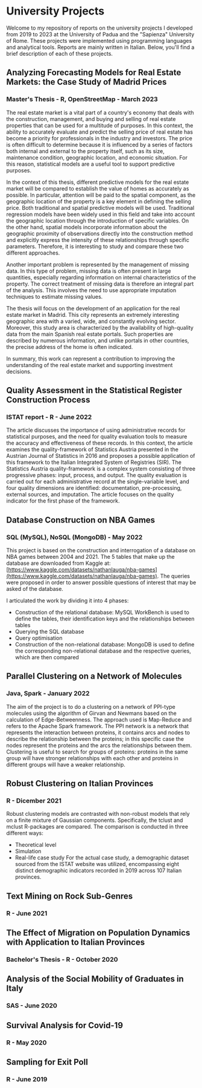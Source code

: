 # University Projects
Welcome to my repository of reports on the university projects I developed from 2019 to 2023 at the University of Padua and the "Sapienza" University of Rome. These projects were implemented using programming languages and analytical tools. Reports are mainly written in Italian. Below, you'll find a brief description of each of these projects.

## Analyzing Forecasting Models for Real Estate Markets: the Case Study of Madrid Prices
### Master's Thesis - R, OpenStreetMap - March 2023
The real estate market is a vital part of a country's economy that deals with the construction, management, and buying and selling of real estate properties that can be used for a multitude of purposes. In this context, the ability to accurately evaluate and predict the selling price of real estate has become a priority for professionals in the industry and investors. The price is often difficult to determine because it is influenced by a series of factors both internal and external to the property itself, such as its size, maintenance condition, geographic location, and economic situation. For this reason, statistical models are a useful tool to support predictive purposes.

In the context of this thesis, different predictive models for the real estate market will be compared to establish the value of homes as accurately as possible. In particular, attention will be paid to the spatial component, as the geographic location of the property is a key element in defining the selling price. Both traditional and spatial predictive models will be used. Traditional regression models have been widely used in this field and take into account the geographic location through the introduction of specific variables. On the other hand, spatial models incorporate information about the geographic proximity of observations directly into the construction method and explicitly express the intensity of these relationships through specific parameters. Therefore, it is interesting to study and compare these two different approaches.

Another important problem is represented by the management of missing data. In this type of problem, missing data is often present in large quantities, especially regarding information on internal characteristics of the property. The correct treatment of missing data is therefore an integral part of the analysis. This involves the need to use appropriate imputation techniques to estimate missing values.

The thesis will focus on the development of an application for the real estate market in Madrid. This city represents an extremely interesting geographic area with a varied, wide, and constantly evolving sector. Moreover, this study area is characterized by the availability of high-quality data from the main Spanish real estate portals. Such properties are described by numerous information, and unlike portals in other countries, the precise address of the home is often indicated.

In summary, this work can represent a contribution to improving the understanding of the real estate market and supporting investment decisions.

## Quality Assessment in the Statistical Register Construction Process
### ISTAT report - R - June 2022
The article discusses the importance of using administrative records for statistical purposes, and the need for quality evaluation tools to measure the accuracy and effectiveness of these records. In this context, the article examines the quality-framework of Statistics Austria presented in the Austrian Journal of Statistics in 2016 and proposes a possible application of this framework to the Italian Integrated System of Registries (SIR). The Statistics Austria quality-framework is a complex system consisting of three progressive phases: input, process, and output. The quality evaluation is carried out for each administrative record at the single-variable level, and four quality dimensions are identified: documentation, pre-processing, external sources, and imputation. The article focuses on the quality indicator for the first phase of the framework.

## Database Construction on NBA Games
### SQL (MySQL), NoSQL (MongoDB) - May 2022
This project is based on the construction and interrogation of a database on NBA games between 2004 and 2021. The 5 tables that make up the database are downloaded from Kaggle at: [https://www.kaggle.com/datasets/nathanlauga/nba-games](https://www.kaggle.com/datasets/nathanlauga/nba-games).
The queries were proposed in order to answer possible questions of interest that may be asked of the database.

I articulated the work by dividing it into 4 phases:
- Construction of the relational database: MySQL WorkBench is used to define the tables, their identification keys and the relationships between tables
- Querying the SQL database
- Query optimisation
- Construction of the non-relational database: MongoDB is used to define the corresponding non-relational database and the respective queries, which are then compared


## Parallel Clustering on a Network of Molecules
### Java, Spark - January 2022
The aim of the project is to do a clustering on a network of PPI-type molecules using the algorithm of Girvan and Newmans based on the calculation of Edge-Betweenness. The approach used is Map-Reduce and refers to the Apache Spark framework. The PPI network is a network that represents the interaction between proteins, it contains arcs and nodes to describe the relationship between the proteins; in this specific case the nodes represent the proteins and the arcs the relationships between them.
Clustering is useful to search for groups of proteins: proteins in the same group will have stronger relationships with each other and proteins in different groups will have a weaker relationship.


## Robust Clustering on Italian Provinces
### R - Dicember 2021
Robust clustering models are contrasted with non-robust models that rely on a finite mixture of Gaussian components. Specifically, the tclust and mclust R-packages are compared. The comparison is conducted in three different ways:
- Theoretical level
- Simulation
- Real-life case study
For the actual case study, a demographic dataset sourced from the ISTAT website was utilized, encompassing eight distinct demographic indicators recorded in 2019 across 107 Italian provinces.


## Text Mining on Rock Sub-Genres
### R - June 2021


## The Effect of Migration on Population Dynamics with Application to Italian Provinces
### Bachelor's Thesis - R - October 2020


## Analysis of the Social Mobility of Graduates in Italy
### SAS - June 2020


## Survival Analysis for Covid-19
### R - May 2020


## Sampling for Exit Poll
### R - June 2019
